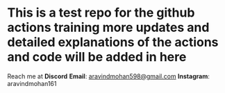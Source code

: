 # This is a test repo for the github actions training more updates and detailed explanations of the actions and code will be added in here

Reach me at
<b>Discord</b>
<b>Email</b>: aravindmohan598@gmail.com
<b>Instagram</b>: aravindmohan161

<img ></img>